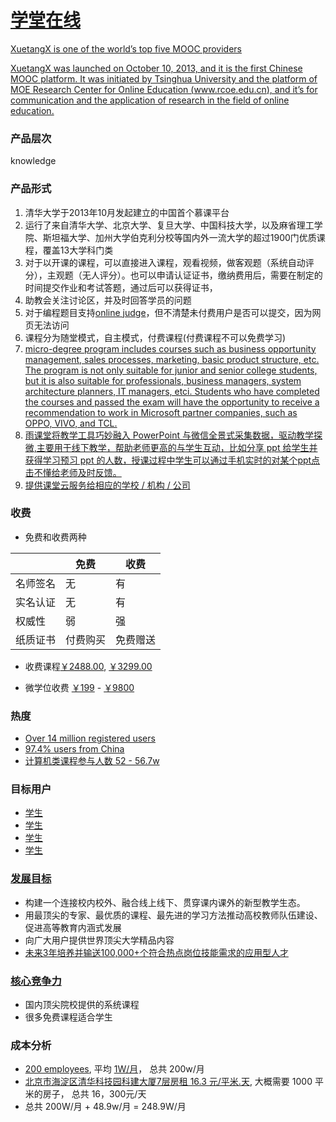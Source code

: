 # [学堂在线](http://www.xuetangx.com/)
[XuetangX is one of the world’s top five MOOC providers](https://www.class-central.com/report/xuetangx/)

[XuetangX was launched on October 10, 2013, and it is the first Chinese MOOC platform. It was initiated by Tsinghua University and the platform of MOE Research Center for Online Education (www.rcoe.edu.cn), and it’s for communication and the application of research in the field of online education.](https://www.class-central.com/report/xuetangx/)

### 产品层次
knowledge

### 产品形式
1. 清华大学于2013年10月发起建立的中国首个慕课平台
2. 运行了来自清华大学、北京大学、复旦大学、中国科技大学，以及麻省理工学院、斯坦福大学、加州大学伯克利分校等国内外一流大学的超过1900门优质课程，覆盖13大学科门类
3. 对于以开课的课程，可以直接进入课程，观看视频，做客观题（系统自动评分），主观题（无人评分）。也可以申请认证证书，缴纳费用后，需要在制定的时间提交作业和考试答题，通过后可以获得证书，
4. 助教会关注讨论区，并及时回答学员的问题
5. 对于编程题目支持[online judge](http://dsa.cs.tsinghua.edu.cn/oj/)，但不清楚未付费用户是否可以提交，因为网页无法访问
6. 课程分为随堂模式，自主模式，付费课程(付费课程不可以免费学习)
7. [micro-degree program includes courses such as business opportunity management, sales processes, marketing, basic product structure, etc. The program is not only suitable for junior and senior college students, but it is also suitable for professionals, business managers, system architecture planners, IT managers, etci. Students who have completed the courses and passed the exam will have the opportunity to receive a recommendation to work in Microsoft partner companies, such as OPPO, VIVO, and TCL.](https://www.bizjournals.com/prnewswire/press_releases/2018/07/31/CN66737)
8. [ 雨课堂将教学工具巧妙融入 PowerPoint 与微信全景式采集数据，驱动教学探微,主要用于线下教学，帮助老师更高的与学生互动，比如分享 ppt 给学生并获得学习预习 ppt 的人数，授课过程中学生可以通过手机实时的对某个ppt点击不懂给老师及时反馈。](http://www.yuketang.cn/)
9. [提供课堂云服务给相应的学校 / 机构 / 公司](http://www.xuetangx.com/cloud)

### 收费
* 免费和收费两种

|          | 免费     |  收费    |
|----------|----------|----------|
| 名师签名 |  无      | 有       |
| 实名认证 | 无       | 有       |
| 权威性   | 弱       | 强       |
| 纸质证书 | 付费购买 | 免费赠送 |

* 收费课程[￥2488.00](http://www.xuetangx.com/verify_student/information/course-v1:xuetangx+lianghuaxly+2018_T2), [￥3299.00](http://www.xuetangx.com/verify_student/information/course-v1:xuetangx+deeplearningxly+2018_T1)

* 微学位收费 [￥199](http://www.xuetangx.com/livecast/microdegree/introduce/12/) - [￥9800](http://www.xuetangx.com/livecast/microdegree/introduce/1/)


### 热度
* [Over 14 million registered users](https://www.class-central.com/report/mooc-stats-2018/)
* [97.4% users from China](https://www.alexa.com/siteinfo/xuetangx.com) 
* [计算机类课程参与人数 52 - 56.7w](http://www.xuetangx.com/courses?credential=0&page_type=0&cid=117&process=0&org=0&course_mode=2&page=1)

### 目标用户
* [学生](http://www.xuetangx.com/courses/course-v1:TsinghuaX+30240184_2X+sp/discussion/forum/users/9843148)
* [学生](http://www.xuetangx.com/courses/course-v1:TsinghuaX+30240184_2X+sp/discussion/forum/users/2580202)
* [学生](http://www.xuetangx.com/courses/course-v1:TsinghuaX+30240184_2X+sp/discussion/forum/users/2580205)
* [学生](http://www.xuetangx.com/courses/course-v1:TsinghuaX+30240184_2X+sp/discussion/forum/users/2580206)



### [发展目标](http://www.xuetangx.com/about#about_us)
* 构建一个连接校内校外、融合线上线下、贯穿课内课外的新型教学生态。
* 用最顶尖的专家、最优质的课程、最先进的学习方法推动高校教师队伍建设、促进高等教育内涵式发展
* 向广大用户提供世界顶尖大学精品内容
* [未来3年培养并输送100,000+个符合热点岗位技能需求的应用型人才](http://www.xuetangx.com/livecast/microdegrees/list/)


### [核心竞争力](https://www.class-central.com/help/account-why-join-class-central)
* 国内顶尖院校提供的系统课程
* 很多免费课程适合学生


### 成本分析
* [200 employees](https://www.class-central.com/report/xuetangx/), 平均 [1W/月](https://jobs.51job.com/all/co3486474.html)， 总共 200w/月
* [北京市海淀区清华科技园科建大厦7层](http://www.xuetangx.com/about#about_us)[房租 16.3 元/平米.天](https://www.haozu.com/bj_xzl_28676/), 大概需要 1000 平米的房子， 总共 16，300元/天
* 总共 200W/月 + 48.9w/月 = 248.9W/月
